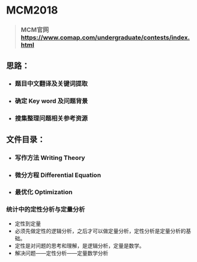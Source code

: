 # MCM2018
> ### MCM官网 https://www.comap.com/undergraduate/contests/index.html 

## 思路：
- ### 题目中文翻译及关键词提取
- ### 确定 Key word 及问题背景
- ### 搜集整理问题相关参考资源

## 文件目录：
- ### 写作方法 Writing Theory
- ### 微分方程 Differential Equation
- ### 最优化 Optimization

### 统计中的定性分析与定量分析
- 定性到定量
- 必须先做定性的逻辑分析，之后才可以做定量分析，定性分析是定量分析的基础。
- 定性是对问题的思考和理解，是逻辑分析，定量是数学。
- 解决问题——定性分析——定量数学分析

